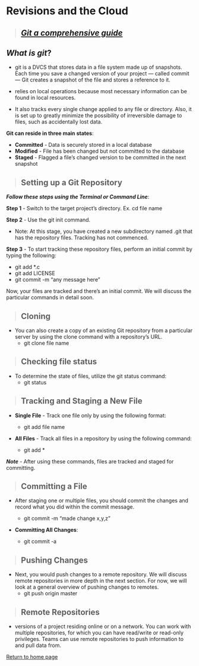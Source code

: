 # Revisions and the Cloud

>## *[Git a comprehensive guide](https://blog.udemy.com/git-tutorial-a-comprehensive-guide/#7_2)*

## *What is git*?

+ git is a DVCS that stores data in a file system made up of snapshots. Each time you save a changed version of your project — called commit — Git creates a snapshot of the file and stores a reference to it.

+ relies on local operations because most necessary information can be found in local resources.
+ It also tracks every single change applied to any file or directory. Also, it is set up to greatly minimize the possibility of irreversible damage to files, such as accidentally lost data.

**Git can reside in three main states**:

+ **Committed** - Data is securely stored in a local database
+ **Modified** - File has been changed but not committed to the database
+ **Staged** - Flagged a file’s changed version to be committed in the next snapshot

>## Setting up a Git Repository

***Follow these steps using the Terminal or Command Line***:

**Step 1** - Switch to the target project’s directory. Ex. cd file name 

**Step 2** - Use the git init command.

+ Note: At this stage, you have created a new subdirectory named .git that has the repository files. Tracking has not commenced.

**Step 3** - To start tracking these repository files, perform an initial commit by typing the following:

+ git add *.c
+ git add LICENSE
+ git commit -m “any message here”

Now, your files are tracked and there’s an initial commit. We will discuss the particular commands in detail soon.

>## Cloning

+ You can also create a copy of an existing Git repository from a particular server by using the clone command with a repository’s URL.
  + git clone file name

>## Checking file status

+ To determine the state of files, utilize the git status command:
  + git status

> ## Tracking and Staging a New File

+ **Single File** - Track one file only by using the following format:
  + git add file name

+ **All Files** - Track all files in a repository by using the following command:
  + git add *

***Note*** - After using these commands, files are tracked and staged for committing.

>## Committing a File

+ After staging one or multiple files, you should commit the changes and record what you did within the commit message.
  + git commit -m “made change x,y,z”

+ **Committing All Changes**:
  + git commit -a

>## Pushing Changes

+ Next, you would push changes to a remote repository. We will discuss remote repositories in more depth in the next section. For now, we will look at a general overview of pushing changes to remotes.
  + git push origin master

>## Remote Repositories

+ versions of a project residing online or on a network. You can work with multiple repositories, for which you can have read/write or read-only privileges. Teams can use remote repositories to push information to and pull data from.

[Return to home page](../README.md)
